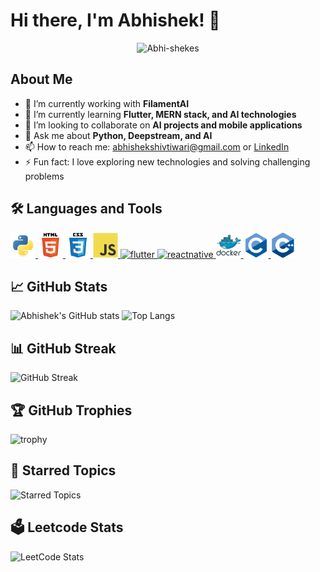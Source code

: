 # Hi there, I'm Abhishek! 👋
<p align="center"> 
  <img src="https://komarev.com/ghpvc/?username=Abhi-shekes&label=Profile%20views&color=0e75b6&style=flat" alt="Abhi-shekes" /> 
</p>


## About Me

- 🔭 I’m currently working with **FilamentAI**
- 🌱 I’m currently learning **Flutter, MERN stack, and AI technologies**
- 👯 I’m looking to collaborate on **AI projects and mobile applications**
- 💬 Ask me about **Python, Deepstream, and AI**
- 📫 How to reach me: [abhishekshivtiwari@gmail.com](mailto:abhishekshivtiwari@gmail.com) or [LinkedIn](https://www.linkedin.com/in/abhishek-tiwari-6172a6223/)
- ⚡ Fun fact: I love exploring new technologies and solving challenging problems




## 🛠️ Languages and Tools
<p align="left">
    <a href="https://www.python.org" target="_blank"> <img src="https://raw.githubusercontent.com/devicons/devicon/master/icons/python/python-original.svg" alt="python" width="40" height="40"/> </a> 
    <a href="https://www.w3.org/html/" target="_blank"> <img src="https://raw.githubusercontent.com/devicons/devicon/master/icons/html5/html5-original-wordmark.svg" alt="html5" width="40" height="40"/> </a> 
    <a href="https://www.w3schools.com/css/" target="_blank"> <img src="https://raw.githubusercontent.com/devicons/devicon/master/icons/css3/css3-original-wordmark.svg" alt="css3" width="40" height="40"/> </a> 
    <a href="https://developer.mozilla.org/en-US/docs/Web/JavaScript" target="_blank"> <img src="https://raw.githubusercontent.com/devicons/devicon/master/icons/javascript/javascript-original.svg" alt="javascript" width="40" height="40"/> </a> 
    <a href="https://flutter.dev" target="_blank"> <img src="https://www.vectorlogo.zone/logos/flutterio/flutterio-icon.svg" alt="flutter" width="40" height="40"/> </a> 
    <a href="https://reactnative.dev/" target="_blank"> <img src="https://reactnative.dev/img/header_logo.svg" alt="reactnative" width="40" height="40"/> </a>
    <a href="https://www.docker.com/" target="_blank"> <img src="https://raw.githubusercontent.com/devicons/devicon/master/icons/docker/docker-original-wordmark.svg" alt="docker" width="40" height="40"/> </a> 
    <a href="https://www.cprogramming.com/" target="_blank"> <img src="https://raw.githubusercontent.com/devicons/devicon/master/icons/c/c-original.svg" alt="c" width="40" height="40"/> </a> 
    <a href="https://isocpp.org/" target="_blank"> <img src="https://raw.githubusercontent.com/devicons/devicon/master/icons/cplusplus/cplusplus-original.svg" alt="cplusplus" width="40" height="40"/> </a> 
</p>


## 📈 GitHub Stats

![Abhishek's GitHub stats](https://github-readme-stats.vercel.app/api?username=Abhi-shekes&show_icons=true&theme=radical)
![Top Langs](https://github-readme-stats.vercel.app/api/top-langs/?username=Abhi-shekes&layout=compact&theme=radical)

## 📊 GitHub Streak

![GitHub Streak](https://github-readme-streak-stats.herokuapp.com/?user=Abhi-shekes&theme=radical)


## 🏆 GitHub Trophies

![trophy](https://github-profile-trophy.vercel.app/?username=Abhi-shekes&theme=radical)


## 📌 Starred Topics

![Starred Topics](https://github-readme-stats.vercel.app/api?username=Abhi-shekes&show_icons=true&theme=radical)


## 🗳️ Leetcode Stats

![LeetCode Stats](https://leetcard.jacoblin.cool/abhishakes?theme=unicorn&font=Baloo%20Bhaina%202&ext=activity)
